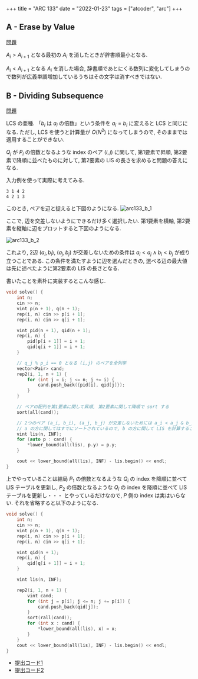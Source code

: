 +++
title = "ARC 133"
date = "2022-01-23"
tags = ["atcoder", "arc"]
+++

## A - Erase by Value

[問題](https://atcoder.jp/contests/arc133/tasks/arc133_a)

$A_i > A_{i+1}$ となる最初の $A_i$ を消したときが辞書順最小となる.

$A_i < A_{i+1}$ となる $A_i$ を消した場合, 辞書順であとにくる数列に変化してしまうので数列が広義単調増加しているうちはその文字は消すべきではない.

## B - Dividing Subsequence

[問題](https://atcoder.jp/contests/arc133/tasks/arc133_b)

LCS の亜種. 「$b_i$ は $a_i$ の倍数」という条件を $a_i = b_i$ に変えると LCS と同じになる.
ただし, LCS を使うと計算量が $O(N^2)$ になってしまうので, そのままでは適用することができない.

$Q_j$ が $P_i$ の倍数となるような index のペア $(i,j)$ に関して,
第1要素で昇順, 第2要素で降順に並べたものに対して, 第2要素の LIS の長さを求めると問題の答えになる.

入力例を使って実際に考えてみる.

```
3 1 4 2
4 2 1 3
```

このとき, ペアを辺と捉えると下図のようになる.
![arc133_b_1](/images/atcoder/arc/133/arc133b_1.png)

ここで, 辺を交差しないようにできるだけ多く選択したい.
第1要素を横軸, 第2要素を縦軸に辺をプロットすると下図のようになる.

![arc133_b_2](/images/atcoder/arc/133/arc133b_2.png)

これより, 2辺 $(a_i, b_i)$, $(a_j, b_j)$ が交差しないための条件は $a_i < a_j \wedge b_i < b_j$ が成り立つことである.
この条件を満たすように辺を選んだときの, 選べる辺の最大値は先に述べたように第2要素の LIS の長さとなる.

書いたことを素朴に実装するとこんな感じ.

```cpp
void solve() {
    int n;
    cin >> n;
    vint p(n + 1), q(n + 1);
    rep(i, n) cin >> p[i + 1];
    rep(i, n) cin >> q[i + 1];

    vint pid(n + 1), qid(n + 1);
    rep(i, n) {
        pid[p[i + 1]] = i + 1;
        qid[q[i + 1]] = i + 1;
    }

    // q_j % p_i == 0 となる (i,j) のペアを全列挙
    vector<Pair> cand;
    rep2(i, 1, n + 1) {
        for (int j = i; j <= n; j += i) {
            cand.push_back({pid[i], qid[j]});
        }
    }

    // ペアの配列を第1要素に関して昇順, 第2要素に関して降順で sort する
    sort(all(cand));

    // 2つのペア (a_i, b_i), (a_j, b_j) が交差しないためには a_i < a_j & b_i < b_j が成り立つ必要がある.
    // a の方に関してはすでにソートされているので, b の方に関して LIS を計算することで答えが出る
    vint lis(n, INF);
    for (auto p : cand) {
        *lower_bound(all(lis), p.y) = p.y;
    }

    cout << lower_bound(all(lis), INF) - lis.begin() << endl;
}
```

上でやっていることは結局 $P_1$ の倍数となるような $Q_i$ の index を降順に並べて LIS テーブルを更新し,
$P_2$ の倍数となるような $Q_i$ の index を降順に並べて LIS テーブルを更新し・・・
とやっているだけなので, $P$ 側の index は実はいらない.
それを省略すると以下のようになる.

```cpp
void solve() {
    int n;
    cin >> n;
    vint p(n + 1), q(n + 1);
    rep(i, n) cin >> p[i + 1];
    rep(i, n) cin >> q[i + 1];

    vint qid(n + 1);
    rep(i, n) {
        qid[q[i + 1]] = i + 1;
    }

    vint lis(n, INF);

    rep2(i, 1, n + 1) {
        vint cand;
        for (int j = p[i]; j <= n; j += p[i]) {
            cand.push_back(qid[j]);
        }
        sort(rall(cand));
        for (int x : cand) {
            *lower_bound(all(lis), x) = x;
        }
    }
    cout << lower_bound(all(lis), INF) - lis.begin() << endl;
}
```

- [提出コード1](https://atcoder.jp/contests/arc133/submissions/28700283)
- [提出コード2](https://atcoder.jp/contests/arc133/submissions/28700502)
